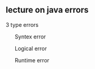 ## lecture on java errors
3 type errors
<ul>Syntex error</ul>
<ul>Logical error</ul>
<ul>Runtime error</ul>
